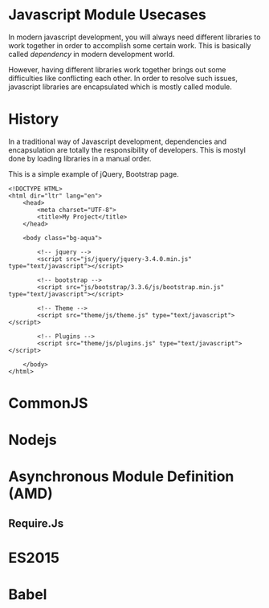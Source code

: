 # Javascript Module Usecases
In modern javascript development, you will always need different libraries to work together in order to accomplish some certain work. This is basically called *dependency* in modern development world.

However, having different libraries work together brings out some difficulties like conflicting each other. In order to resolve such issues, javascript libraries are encapsulated which is mostly called module.

# History
In a traditional way of Javascript development, dependencies and encapsulation are totally the responsibility of developers. This is mostyl done by loading libraries in a manual order.

This is a simple example of jQuery, Bootstrap page.

```
<!DOCTYPE HTML>
<html dir="ltr" lang="en">
    <head>
        <meta charset="UTF-8">
        <title>My Project</title>
    </head>
	
    <body class="bg-aqua">

        <!-- jquery -->
        <script src="js/jquery/jquery-3.4.0.min.js" type="text/javascript"></script>

        <!-- bootstrap -->
        <script src="js/bootstrap/3.3.6/js/bootstrap.min.js" type="text/javascript"></script>

        <!-- Theme -->
        <script src="theme/js/theme.js" type="text/javascript"></script>
	    
        <!-- Plugins -->
        <script src="theme/js/plugins.js" type="text/javascript"></script>

    </body>
</html>
```
# CommonJS

# Nodejs

# Asynchronous Module Definition (AMD)

## Require.Js

# ES2015

# Babel
